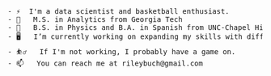 <pre>
- ⚡  I'm a data scientist and basketball enthusiast. 
- 🐝   M.S. in Analytics from Georgia Tech
- 🐑   B.S. in Physics and B.A. in Spanish from UNC-Chapel Hill
- 🖥️   I’m currently working on expanding my skills with different ML tools. 
- ⛹️‍♂️   If I'm not working, I probably have a game on. 
- 📫   You can reach me at rileybuch@gmail.com

<pre>

<!--
[![Riley's github stats](https://github-readme-stats.vercel.app/api?username=rileybuch&count_private=true&show_icons=true&theme=radical&hide_rank=false)](https://github.com/anuraghazra/github-readme-stats)


[![Top Langs](https://github-readme-stats.vercel.app/api/top-langs/?username=rileybuch)](https://github.com/anuraghazra/github-readme-stats)

-->
